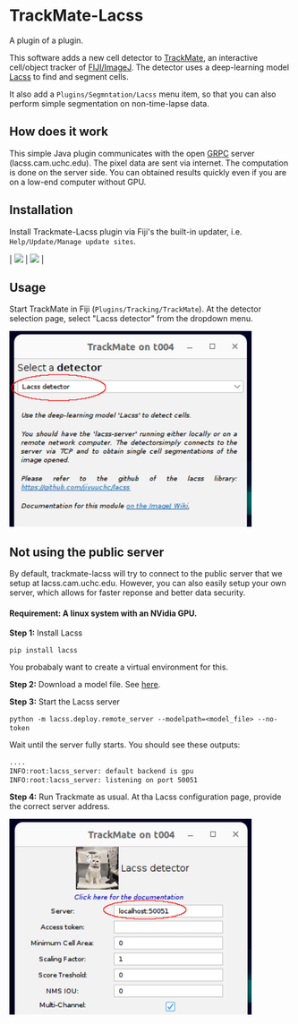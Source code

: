 # TrackMate-Lacss

A plugin of a plugin. 

This software adds a new cell detector to [TrackMate](https://imagej.net/plugins/trackmate/index), an interactive cell/object tracker of [FIJI/ImageJ](https://imagej.net/software/fiji/). The detector uses a deep-learning model [Lacss](https://github.com/jiyuuchc/lacss) to find and segment cells.

It also add a ```Plugins/Segmntation/Lacss``` menu item, so that you can also perform simple segmentation on non-time-lapse data.

## How does it work

This simple Java plugin communicates with the open [GRPC](https://grpc.io/) server (lacss.cam.uchc.edu). The pixel data are sent via internet. The computation is done on the server side. You can obtained results quickly even if you are on a low-end computer without GPU.

## Installation

Install Trackmate-Lacss plugin via Fiji's the built-in updater, i.e. ```Help/Update/Manage update sites```.

| <img src="https://github.com/jiyuuchc/Trackmate-Lacss/raw/main/.github/images/trackmate_img_3.png" height="350"> | <img src="https://github.com/jiyuuchc/Trackmate-Lacss/raw/main/.github/images/trackmate_img_4.png" height="350"> |


## Usage
Start TrackMate in Fiji (`Plugins/Tracking/TrackMate`). At the detector selection page, select "Lacss detector" from the dropdown menu.

<img src=".github/images/trackmate_img_1.png" height="350">


## Not using the public server

By default, trackmate-lacss will try to connect to the public server that we setup at lacss.cam.uchc.edu. However, you can also easily setup your own server, which allows for faster reponse and better data security.

#### Requirement: A linux system with an NVidia GPU.

**Step 1:** Install Lacss
```
pip install lacss
```
You probabaly want to create a virtual environment for this.

**Step 2:** Download a model file. See [here](https://github.com/jiyuuchc/lacss?tab=readme-ov-file#models-checkpoints).

**Step 3:** Start the Lacss server
```
python -m lacss.deploy.remote_server --modelpath=<model_file> --no-token
```
Wait until the server fully starts. You should see these outputs:
```
....
INFO:root:lacss_server: default backend is gpu
INFO:root:lacss_server: listening on port 50051
```

**Step 4:** Run Trackmate as usual. At tha Lacss configuration page, provide the correct server address.

<img src=".github/images/trackmate_img_2.png" height="350">


